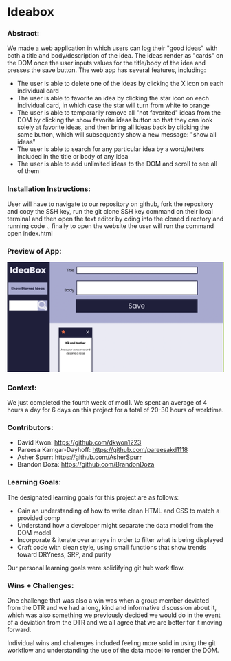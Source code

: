 # Ideabox
### Abstract:
We made a web application in which users can log their "good ideas" with both a title and body/description of the idea. The ideas render as "cards" on the DOM once the user inputs values for the title/body of the idea and presses the save button. The web app has several features, including:
- The user is able to delete one of the ideas by clicking the X icon on each individual card
- The user is able to favorite an idea by clicking the star icon on each individual card, in which case the star will turn from white to orange
- The user is able to temporarily remove all "not favorited" ideas from the DOM by clicking the show favorite ideas button so that they can look solely at favorite ideas, and then bring all ideas back by clicking the same button, which will subsequently show a new message: "show all ideas"
- The user is able to search for any particular idea by a word/letters included in the title or body of any idea
- The user is able to add unlimited ideas to the DOM and scroll to see all of them 

### Installation Instructions:
User will have to navigate to our repository on github, fork the repository and copy the SSH key, run the git clone SSH key command on their local terminal and then open the text editor by cding into the cloned directory and running code ., finally to open the website the user will run the command open index.html

### Preview of App:
 ![screen shot of Idea Box Web App](./assets2/Screenshot-IdeaBox.png)

### Context:
We just completed the fourth week of mod1. We spent an average of 4 hours a day for 6 days on this project for a total of 20-30 hours of worktime. 

### Contributors:
- David Kwon: https://github.com/dkwon1223
- Pareesa Kamgar-Dayhoff: https://github.com/pareesakd1118
- Asher Spurr: https://github.com/AsherSpurr
- Brandon Doza: https://github.com/BrandonDoza

### Learning Goals:
The designated learning goals for this project are as follows:
- Gain an understanding of how to write clean HTML and CSS to match a provided comp
- Understand how a developer might separate the data model from the DOM model
- Incorporate & iterate over arrays in order to filter what is being displayed
- Craft code with clean style, using small functions that show trends toward DRYness, SRP, and purity

Our personal learning goals were solidifying git hub work flow. 

### Wins + Challenges:
One challenge that was also a win was when a group member deviated from the DTR and we had a long, kind and informative discussion about it, which was also something we previously decided we would do in the event of a deviation from the DTR and we all agree that we are better for it moving forward.

Individual wins and challenges included feeling more solid in using the git workflow and understanding the use of the data model to render the DOM. 
